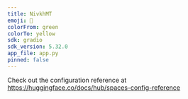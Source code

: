 ```yaml
---
title: NivkhMT
emoji: 🚀
colorFrom: green
colorTo: yellow
sdk: gradio
sdk_version: 5.32.0
app_file: app.py
pinned: false
---
```


Check out the configuration reference at https://huggingface.co/docs/hub/spaces-config-reference
